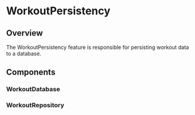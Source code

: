 # WorkoutPersistency
## Overview
The WorkoutPersistency feature is responsible for persisting workout data to a database.
## Components
### WorkoutDatabase
### WorkoutRepository
